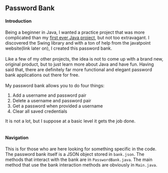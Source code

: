 ## Password Bank

#### Introduction
Being a beginner in Java, I wanted a practice project that was more complicated than my [first ever Java project](https://github.com/logiczsniper/Simple-CMD-Game-Java), but not too extravagant.
I discovered the Swing library and with a ton of help from the javatpoint website(link later on), I created this password bank. <br><br>
Like a few of my other projects, the idea is not to come up with a brand new, original product, but to just learn more about Java and have fun. Having said that, there are definitely far more functional and elegant password bank applications out there for free. <br><br>
My password bank allows you to do four things:
1. Add a username and password pair
2. Delete a username and password pair
3. Get a password when provided a username
4. Clear all saved credentials

It is not a lot, but I suppose at a basic level it gets the job done. <br><br>

#### Navigation
This is for those who are here looking for something specific in the code. The password bank itself is a JSON object stored in `bank.json`. The methods that interact with the bank are in `PasswordBank.java`. The main method that use the bank interaction methods are obviously in `Main.java`.